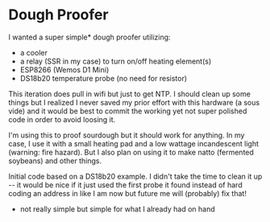 # Dough Proofer

I wanted a super simple* dough proofer utilizing:

- a cooler
- a relay (SSR in my case) to turn on/off heating element(s)
- ESP8266 (Wemos D1 Mini)
- DS18b20 temperature probe (no need for resistor)

This iteration does pull in wifi but just to get NTP. I should clean up some things but I realized I never saved my prior effort with this hardware (a sous vide) and it would be best to commit the working yet not super polished code in order to avoid loosing it.

I'm using this to proof sourdough but it should work for anything. In my case, I use it with a small heating pad and a low wattage incandescent light (warning: fire hazard). But I also plan on using it to make natto (fermented soybeans) and other things.

Initial code based on a DS18b20 example. I didn't take the time to clean it up -- it would be nice if it just used the first probe it found instead of hard coding an address in like I am now but future me will (probably) fix that!

* not really simple but simple for what I already had on hand
